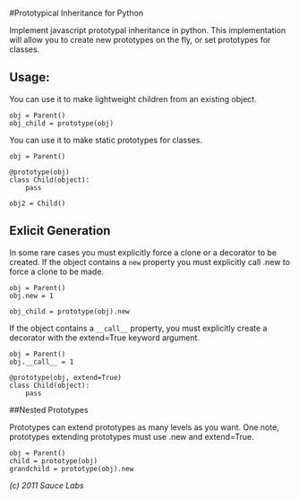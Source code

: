 #Prototypical Inheritance for Python

Implement javascript prototypal inheritance in python.  This
implementation will allow you to create new prototypes on the fly, or
set prototypes for classes.

## Usage:

You can use it to make lightweight children from an existing object.

    obj = Parent()
    obj_child = prototype(obj)

You can use it to make static prototypes for classes.

    obj = Parent()
    
    @prototype(obj)
    class Child(object):
        pass

    obj2 = Child()

## Exlicit Generation

In some rare cases you must explicitly force a clone or a decorator to
be created.  If the object contains a `new` property you must
explicitly call .new to force a clone to be made.

    obj = Parent()
    obj.new = 1

    obj_child = prototype(obj).new


If the object contains a `__call__` property, you must explicitly
create a decorator with the extend=True keyword argument.
    
    obj = Parent()
    obj.__call__ = 1

    @prototype(obj, extend=True)
    class Child(object):
        pass

##Nested Prototypes

Prototypes can extend prototypes as many levels as you want.  One
note, prototypes extending prototypes must use .new and extend=True.

    obj = Parent()
    child = prototype(obj)
    grandchild = prototype(obj).new

*(c) 2011 Sauce Labs*
